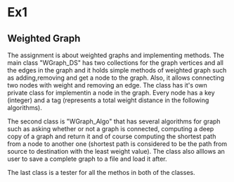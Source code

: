 # Ex1
## Weighted Graph 
The assignment is about weighted graphs and implementing methods. 
The main class "WGraph_DS" has two collections for the graph vertices and all the edges in the graph and it holds simple methods of weighted graph such as adding,removing and get a node to the graph. Also, it allows connecting two nodes with weight and removing an edge. The class has it's own private class for implementin a node in the graph. Every node has a key (integer) and a tag (represents a total weight distance in the following algorithms).

The second class is "WGraph_Algo" that has several algorithms for graph such as asking whether or not a graph is connected, computing a deep copy of a graph and return it and of course computing the shortest path from a node to another one (shortest path is considered to be the path from source to destination with the least weight value).
The class also alllows an user to save a complete graph to a file and load it after.

The last class is a tester for all the methos in both of the classes.
